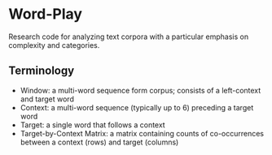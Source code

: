 # Word-Play

Research code for analyzing text corpora with a particular emphasis on complexity and categories.

## Terminology

* Window: a multi-word sequence form corpus; consists of a left-context and target word
* Context: a multi-word sequence (typically up to 6) preceding a target word
* Target: a single word that follows a context
* Target-by-Context Matrix: a matrix containing counts of co-occurrences between a context (rows) and target (columns)